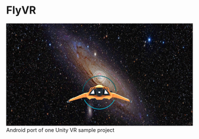 # FlyVR
![Alt text](/Screenshots/Screenshot.png?raw=true "Gameplay")
Android port of one Unity VR sample project
